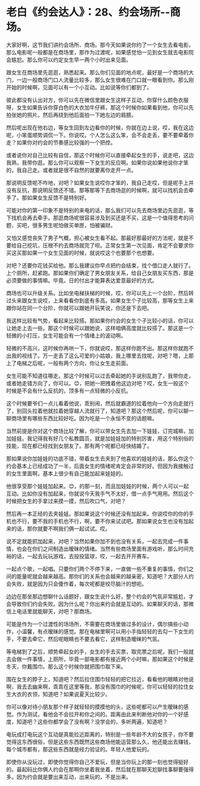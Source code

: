# 老白《约会达人》：28、约会场所--商场。

大家好啊，这节我们讲约会场所、商场。那今天如果说你约了一个女生去看电影，那么电影呢一般都是在商场里，那作为过渡呢，如果感觉怕一见到女生就去电影院会尴尬。那么你可以约定女生早一两个小时出来见面。

跟女生在商场里先逛逛，熟悉起来。那么你们见面的地点呢，最好是一个商场的大门，一边一般商场门口人流量比较多，那么女生很难在门口就一眼看到你。那么刚开始的时候啊，见面可以有一个小互动。比如说等你们都到了。

彼此都没有认出对方，你可以先在微信里跟女生这样子互动，你穿什么颜色衣服呀，女生如果告诉你穿白色的大衣加牛仔裤，那这个时候你如果看到他，你可以先拍张她的照片。然后再绕到他后面拍一下她左边的肩膀。

然后呢出现在他右边，等女生回到左边看你的时候，你就在边上说，哎，我在这边呢，小笨蛋顺势调侃一下。你说哎。个人怎么这么笨，会不会走丢，要不要牵着你走？如果你对约会的节奏感比较强的一个把控。

或者说你对自己比较有自信，那这个时候你可以直接牵起女生的手，说走吧，这边我熟，我带你逛。那么你可以观察一下女生的反应啊。如果你说如果他说你才笨的，我自己走。或者就是很不自然的就要离你走开一点。

那说明反馈呢不咋地，对吧？如果女生说哎你才笨的，我自己走哎，但是呢手上并没有反抗，那说明反馈还不错。那等那等下去商场逛的时候啊，就可以找机会去牵手了。那如果女生反馈不是特别好。

可能对你的第一印象不是特别的来电的话，那么我们可以先去商场里边先逛逛，等下找机会再去牵手。那逛商场呢很容易涉及到买还是不买，这是一个值得思考的问题，买吧，很多男生呢怕做买单匣，怕被骗财。

又怕又感觉丧失了男子气概，担心被女生看不起。那最好那最好的方法呢，就是不要给自己挖坑，压根不约去商场就完了呗。正常女生第一次见面，肯定不会要求你买这买那如果一个女生见面的时候，就说哎这个也要那个也想要。

对吧？还要你花钱买给他。那么我建议你早点把约会结束，找个借口走人就行了。上个厕所，赶紧跑。那如果你们确定了男女朋友关系，给自己女朋友买东西，那是必须要做的事情嘛。毕竟。日的付出才能算表达爱意最好的方式。

商场也可以升级关系。比如坐电梯扶梯的时候，哎，你可以先上一个台阶，然后转过头来跟女生说哎，上来看看你到底有多高。如果女生个子比较高，那等女生上来跟你站在同一个台阶，你就可以跟她开玩笑说，你还是下去吧。

我这样比较有气势，看起来比较搭。那如果你约会的女生个子比较小的话，你可以让她走上去一些。那这个时候可以跟她说，这样咱俩高度就比较搭了。那这是一个轻微的小打压，女生可能会有一个情绪上的波动啊。

轻微的不高兴，这时候你再哄一下，你就说哎，那这样你跑不出。那这样你就跑不出我的视线了。万一走丢了这么可爱的小姑娘，我上哪里去找呢，对吧？嗯，上那上了电梯之后呢，一般有两个方向，你让女生走前面。

女生可能不知道往哪走。那这个时候可以过去牵起她的手说别乱跑了，我带你走，或者她走错方向了，你可以。😊，把她一把拽着他这边对吧？哎，女生一般这个时候是不会有什么反抗的，顶多有一点轻微的小反抗。

这个时候要爷们一点儿看着他说，乖别闹，然后就霸道的拉着他向一个方向走就行了，别回头拉着他就拉着她穿越人流就行了，知道吧？那这个然后呢，你可以聊一聊商场里有哪些东西比较好吃。因为吃是一个永恒不变的话题嘛。

当然前提是你对这个商场比较了解，你可以带女生先去加一下娃娃，订完城嘛，加加娃娃。我记得我有好几个私教圆员，就是加娃娃加的特别厉害，用这个特别俗的技能，现在都已经找到女朋友了。那有两个呢都已经快结婚了。

那如果说你加娃娃的功底不错，带着女生去夹到了他喜欢的娃娃的话，那么你这个约会基本上已经成功了一半，后面女生的情绪呢肯定会非常的好。但因为我接触过的女生里面啊，基本上很少有自己能加起来娃娃的。

他很享受那个娃娃加起来。😊，的那一刻，而且加娃娃的时候，两个人可以一起互动。比如你没有加起来，你就说今天我手气不太好，借一点手气用用。然后这个时候把女生的手拿过来摸一摸，然后吹口气，对吧？

然后再一本正经的去夹娃娃。那如果说这个时候还没有加起来。你说哎你的你的手机也不行，要不我的手机也不行，啊，要不你来试试吧。那如果说女生也没有加起来的话，那你就要不啊我们俩一起试试。哎。

说不定就能抓加起来，对吧？当然如果你加不到也没有关系，一起去完成一件事情，也会在你们之间制造出暧昧的情绪。当然有些商场里面有游戏听，那么时间充裕的话，一起去玩玩游戏，去投投篮球，哎，一起去开开赛车。

一起点个歌，一起唱。只要你们两个不停下来，一直做一些不重复的事情，你们之间的能量呢就会越来越高。那你们的关系也会越来的越亲密，知道吧？大部分人约会失败，就是因为只会傻作着，每次呢都是绞尽脑汁的想呃。

边边在那坐那边想聊什么话题好，跟女生说什么好，整个约会的气氛非常尴尬，才会导致你们约会失败。因为什么呢？你出来约会就是互动的。如果聊天的话，那微信上电话里就能聊天，对吧？那商场。

可能是作为一个过渡性的场场所，不需要在商场里做过多的设计，偶尔搞些小动作，小温馨，有点暧昧的感觉。那在电梯里啊可以用小手指轻轻的去勾一下女生的手，不要去牵它，然后呢眼睛也不要去看它，这样制造暧昧的气氛。

等电梯到了之后，顺势牵起女的手，女生的手去买票，取完票之后呢，我们一般就去会做一件事情，上厕所，毕竟一部电影都有接近两个小时嘛，那如果这个时候是冬天，你戴围巾。那么这个时候你就把围巾取下来。

围在女生的脖子上，知道吧？然后拉住围巾轻轻的把它拉近，看看他的眼睛对他说啊，我去去幽来啊，乖乖在这里等我，那没有围巾的时候呢，你可以轻轻的拉住女生大衣的衣领，知道吧？如果说夏天比较少。

你可以像对待小朋友那个样子就轻轻的摸摸他的头，这些呢都可以产生暧昧的感觉。作为测试，看他会不会拉开和你之间的。距离由此来判断他对你的一个好感度，知道吧？这些你都学会了没有啊？没学会的，多听两遍，知道吧？

电玩成打电玩这个互动是真能拉近距离的，特别是一些年龄不大的女孩子，你不要觉得这东西很俗，但是这些东西既然这些商场他能运营那么久，他还能出去赚钱，每个城市都有，那这些东西就是经力验证的。年轻人他爱玩的。

即使你从没玩过，即使你觉得你自己不爱玩，但是当你玩上的那一刻也觉得挺好的。最起码比你俩人约会在那啊你坐着我坐着，然后就在那聊天尬聊找事聊要强得多。因为约会就是要出来互动，出来玩的，不是出来。

